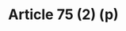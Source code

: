 ---
title: "Article 75 (2) (p)"
draft: false
exceptions:
- info52e
memberstates:
- PT
score: 3
compensation:
- Compensated
remarks: |
 


link: ""
---